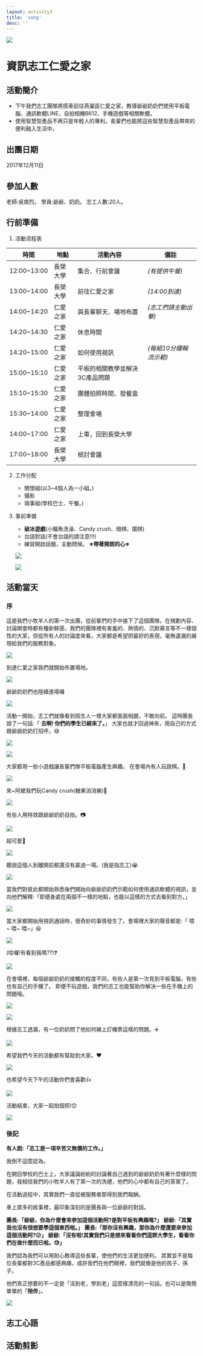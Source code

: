 ```yaml
---
layout: activity3
title: 'song'
desc: ''
---
```


![](https://imgur.com/U83uP0u.jpg)
# 資訊志工仁愛之家
## 活動簡介
- 下午我們志工團隊將搭車前往燕巢區仁愛之家，教導爺爺奶奶們使用平板電腦、通訊軟體LINE、自拍相機B612、手機遊戲等相關軟體。
- 使用智慧型產品不再只是年輕人的專利。長輩們也能將這些智慧型產品帶來的便利融入生活中。
## 出團日期
2017年12月11日
## 參加人數
老師:吳南烈。
學員:爺爺、奶奶。
志工人數:20人。
## 行前準備
1. 活動流程表

| 時間| 地點 | 活動內容 |備註|
| ---| -- |----------|-|
|12:00~13:00|長榮大學|集合、行前會議|*(有提供午餐)*|
|13:00~14:00|長榮大學|前往仁愛之家|*(14:00到達)*|
|14:00~14:20|仁愛之家|與長輩聊天、場地布置|*(志工們請主動出擊)*|
|14:20~14:30|仁愛之家|休息時間||
|14:20~15:00|仁愛之家|如何使用視訊|*(每組10分鐘輪流示範)*|
|15:00~15:10|仁愛之家|平板的相關教學並解決3C產品問題||
|15:10~15:30|仁愛之家|團體拍照時間、發餐盒||
|15:30~14:00|仁愛之家|整理會場||
|14:00~17:00|仁愛之家|上車，回到長榮大學||
|17:00~18:00|長榮大學|檢討會議||

2. 工作分配
    - 關懷組(以3~4個人為一小組。)
    - 攝影
    - 瑣事組(學校巴士、午餐。)
3. 事前準備
    - **破冰遊戲**(小鱷魚洗澡、Candy crush、暗棋、圍棋)
    - 台語對話(不會台語的請注意!!!)
    - 練習開啟話題，主動問候。
    **※帶著開朗的心※**
    
    ![](https://imgur.com/rzdUaLa.jpg)
    
    ![](https://imgur.com/erwgjlv.jpg)
    
## 活動當天
### 序
這是我們小牧羊人的第一次出團，從前輩們的手中接下了這個團隊。在規劃內容、討論開會時都有種新鮮感，我們的團隊裡有害羞的、熱情的、沉默寡言等不一樣個性的大家，但從所有人的討論度來看，大家都是希望把最好的表現，毫無遺漏的展現給我們的服務對象。

![](https://imgur.com/aVE6aAX.jpg)

到達仁愛之家我們就開始布置場地。

![](https://imgur.com/XGx5iS3.jpg)

爺爺奶奶們也陸續進場囉

![](https://imgur.com/VGjP9NS.jpg)

活動一開始，志工們就像看到陌生人一樣大家都面面相覷，不敢向前。
這時團長說了一句話:「 **去啊! 你們的學生已經來了。**」
大家也就才回過神來，用自己的方式跟爺爺奶奶打招呼。:smile:


![](https://imgur.com/E1nzLqk.jpg)

![](https://imgur.com/ZMQgnw9.jpg)

大家都用一些小遊戲讓長輩們隊平板電腦產生興趣。
在會場內有人玩跳棋。:eyes:

![](https://imgur.com/fQ3gcrC.jpg)

來~阿嬤我們玩Candy crush(糖果消消樂):candy:

![](https://imgur.com/x9EDBVD.jpg)

有些人用特效跟爺爺奶奶自拍。:camera:

![](https://imgur.com/OWRqsVd.jpg)

超可愛:cherry_blossom:

![](https://imgur.com/T9b6WE7.jpg)

聽說這個人到離開前都還沒有贏過一場。(我是指志工):sob:

![](https://imgur.com/1YQflA4.jpg)

當我們對彼此都開始熟悉後們開始向爺爺奶奶們示範如何使用通訊軟體的視訊，並向他們解釋:「即便身處在兩個不一樣的地點，也能以這樣的方式去看到對方。」

![](https://imgur.com/fpbZGhz.jpg)

當大家都開始用視訊通話時，很奇妙的事情發生了。會場裡大家的聲音都是:「 
喂~ 喂~ 喂~」:laughing:

![](https://imgur.com/9NLY9KQ.jpg)

(哈囉!有看到我嗎??):question:

![](https://imgur.com/FdE7iox.jpg)

在會場裡，每個爺爺奶奶的接觸的程度不同，有些人是第一次見到平板電腦，有些也有自己的手機了。
即便不玩遊戲，我們的志工也能幫助你解決一些在手機上的問題哦。

![](https://imgur.com/8yH9o6D.jpg)

![](https://imgur.com/AE9FTkR.jpg)

根據志工透漏，有一位奶奶問了他如何線上訂機票這樣的問題。:airplane:

![](https://imgur.com/jQ33fN4.jpg)

希望我們今天的活動都有幫助到大家。:heart:

![](https://imgur.com/matiAq4.jpg)

也希望今天下午的活動你們會喜歡:thumbsup:

![](https://imgur.com/8M0F6eZ.jpg)

活動結束，大家一起拍個照!:blush:

![](https://imgur.com/nwTwtl9.jpg)
### 後記
**有人說:「志工是一項辛苦又無償的工作。」**

我倒不這麼認為。

在開回學校的巴士上，大家議論紛紛的討論著自己遇到的爺爺奶奶有著什麼樣的問題，我相信我們的小牧羊人有了第一次的洗禮，他們的心中都有自己的答案了。

在活動過程中，其實我們一直從被服務者那得到我們報酬。

車上眾多的故事裡，最印象深刻的是團長與一位爺爺的對話。

**團長:「爺爺，你為什麼會來參加這個活動阿?是對平板有興趣嗎?」**
**爺爺:「其實我也沒有很想要學這個東西啦。」**
**團長:「那你沒有興趣，那你為什麼還要來參加這個活動阿?:confused:」**
**爺爺:「沒有啦!其實我們只是想來看看你們這群大學生，看看你們在做什麼而已啦。:sweat:」**

我們認為我們可以用耐心教導這些長輩，使他們的生活更加便利。
其實並不是每位長輩都對3C產品都感興趣，或許我們在他們眼裡，我們就像是他的孩子、孫子。

他們真正想要的不一定是「活到老，學到老」這麼樣漂亮的一句話。也可以是簡簡單單的「**陪伴**」。

![](https://imgur.com/z4lVioz.jpg)

## 志工心語
## 活動剪影
